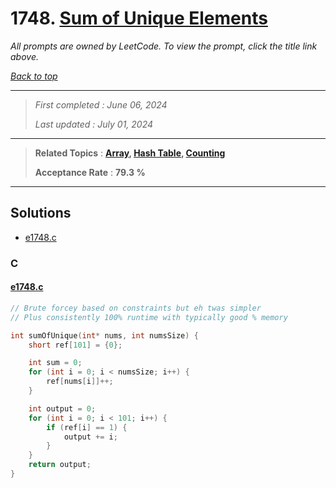 # 1748. [Sum of Unique Elements](<https://leetcode.com/problems/sum-of-unique-elements>)

*All prompts are owned by LeetCode. To view the prompt, click the title link above.*

*[Back to top](<../README.md>)*

------

> *First completed : June 06, 2024*
>
> *Last updated : July 01, 2024*

------

> **Related Topics** : **[Array](<by_topic/Array.md>), [Hash Table](<by_topic/Hash Table.md>), [Counting](<by_topic/Counting.md>)**
>
> **Acceptance Rate** : **79.3 %**

------

## Solutions

- [e1748.c](<../my-submissions/e1748.c>)
### C
#### [e1748.c](<../my-submissions/e1748.c>)
```C
// Brute forcey based on constraints but eh twas simpler
// Plus consistently 100% runtime with typically good % memory

int sumOfUnique(int* nums, int numsSize) {
    short ref[101] = {0};

    int sum = 0;
    for (int i = 0; i < numsSize; i++) {
        ref[nums[i]]++;
    }

    int output = 0;
    for (int i = 0; i < 101; i++) {
        if (ref[i] == 1) {
            output += i;
        }
    }
    return output;
}
```

